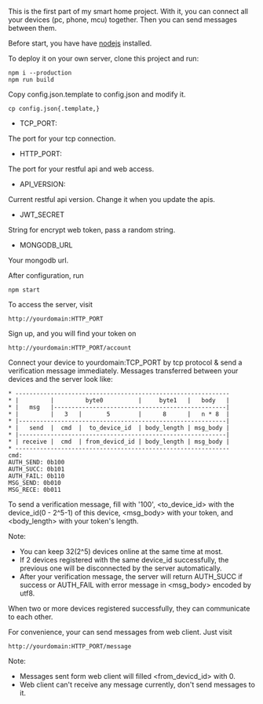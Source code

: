 This is the first part of my smart home project. With it, you can connect all your devices (pc, phone, mcu) together. Then you can send messages between them.

Before start, you have have [nodejs](https://nodejs.org/) installed.

To deploy it on your own server, clone this project and run:
```
npm i --production
npm run build
```
Copy config.json.template to config.json and modify it.
```
cp config.json{.template,}
```
- TCP_PORT:

The port for your tcp connection.
- HTTP_PORT:

The port for your restful api and web access.
- API_VERSION:

Current restful api version. Change it when you update the apis.
- JWT_SECRET

String for encrypt web token, pass a random string.
- MONGODB_URL

Your mongodb url.

After configuration, run
```
npm start
```

To access the server, visit
```
http://yourdomain:HTTP_PORT
```
Sign up, and you will find your token on
```
http://yourdomain:HTTP_PORT/account
```
Connect your device to yourdomain:TCP_PORT by tcp protocol & send a verification message immediately.
Messages transferred between your devices and the server look like:
```
* -------------------------------------------------------------
* |         |         byte0          |     byte1   |   body   |
* |   msg   |-------------------------------------------------|
* |         |   3   |       5        |      8      |   n * 8  |
* |-----------------------------------------------------------|
* |   send  |  cmd  |  to_device_id  | body_length | msg_body |
* |-----------------------------------------------------------|
* | receive |  cmd  | from_devicd_id | body_length | msg_body |
* -------------------------------------------------------------
cmd:
AUTH_SEND: 0b100
AUTH_SUCC: 0b101
AUTH_FAIL: 0b110
MSG_SEND: 0b010
MSG_RECE: 0b011
```
To send a verification message, fill <cmd> with '100', <to_device_id> with the device_id(0 - 2^5-1) of this device, <msg_body> with your token, and <body_length> with your token's length.

Note:
- You can keep 32(2^5) devices online at the same time at most.
- If 2 devices registered with the same device_id successfully, the previous one will be disconnected by the server automatically.
- After your verification message, the server will return AUTH_SUCC if success or AUTH_FAIL with error message in <msg_body> encoded by utf8.

When two or more devices registered successfully, they can communicate to each other.

For convenience, your can send messages from web client. Just visit
```
http://yourdomain:HTTP_PORT/message
```
Note:
- Messages sent form web client will filled <from_devicd_id> with 0.
- Web client can't receive any message currently, don't send messages to it.
